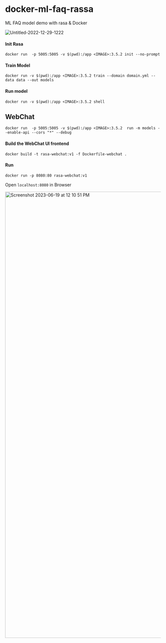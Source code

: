 # docker-ml-faq-rassa
ML FAQ model demo with rasa &amp; Docker 

![Untitled-2022-12-29-1222](https://github.com/harsh4870/docker-ml-faq-rassa/assets/15871000/e2d4064c-3ef9-4640-a488-60c7d48a1608)

#### Init Rasa

```
docker run  -p 5005:5005 -v $(pwd):/app <IMAGE>:3.5.2 init --no-prompt
```

#### Train Model 

```
docker run -v $(pwd):/app <IMAGE>:3.5.2 train --domain domain.yml --data data --out models
```

#### Run model 

```
docker run -v $(pwd):/app <IMAGE>:3.5.2 shell
```

## WebChat

```
docker run  -p 5005:5005 -v $(pwd):/app <IMAGE>:3.5.2  run -m models --enable-api --cors "*" --debug
```

#### Build the WebChat UI frontend

```
docker build -t rasa-webchat:v1 -f Dockerfile-webchat .
```

#### Run

```
docker run -p 8080:80 rasa-webchat:v1
```

Open `localhost:8080` in Browser

<img width="1439" alt="Screenshot 2023-06-19 at 12 10 51 PM" src="https://github.com/harsh4870/docker-ml-faq-rassa/assets/15871000/7184fa0c-123d-4719-ac09-b399514d4199">

